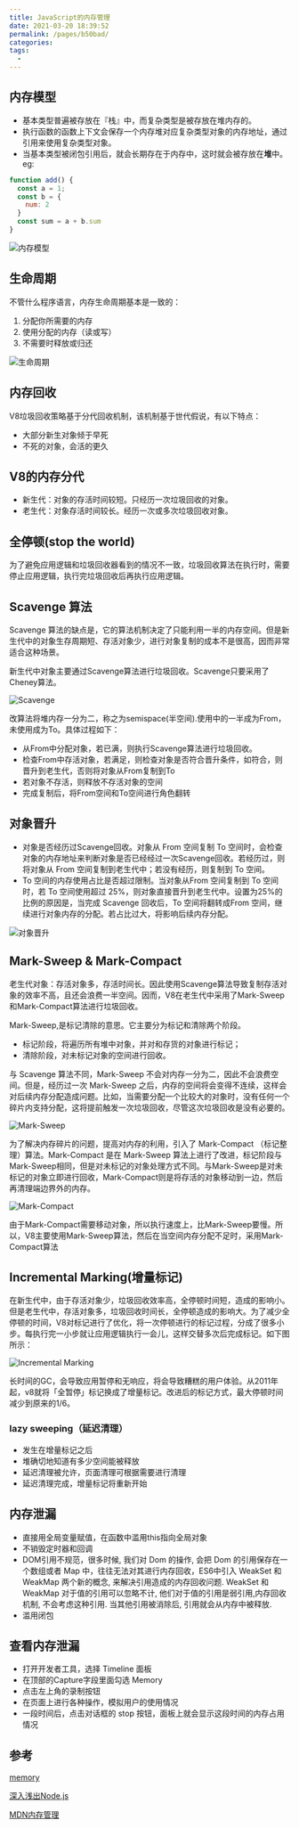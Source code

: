 ```yaml
---
title: JavaScript的内存管理
date: 2021-03-20 18:39:52
permalink: /pages/b50bad/
categories:
tags:
  - 
---
```

## 内存模型
- 基本类型普遍被存放在『栈』中，而复杂类型是被存放在堆内存的。
- 执行函数的函数上下文会保存一个内存堆对应复杂类型对象的内存地址，通过引用来使用复杂类型对象。
- 当基本类型被闭包引用后，就会长期存在于内存中，这时就会被存放在**堆**中。
eg:
```js
function add() {
  const a = 1;
  const b = {
    num: 2
  }
  const sum = a + b.sum
}
```

![内存模型](https://xiaomuzhu-image.oss-cn-beijing.aliyuncs.com/8f09ef156288fd2c9ee9b0b0296fd154.png)

## 生命周期

不管什么程序语言，内存生命周期基本是一致的：
1. 分配你所需要的内存
2. 使用分配的内存（读或写）
3. 不需要时释放或归还

![生命周期]( https://xiaomuzhu-image.oss-cn-beijing.aliyuncs.com/b9f8c025986dee6a49599c985cd15f2e.png)

## 内存回收

V8垃圾回收策略基于分代回收机制，该机制基于世代假说，有以下特点：
- 大部分新生对象倾于早死
- 不死的对象，会活的更久

## V8的内存分代

- 新生代：对象的存活时间较短。只经历一次垃圾回收的对象。
- 老生代：对象存活时间较长。经历一次或多次垃圾回收对象。

## 全停顿(stop the world)

为了避免应用逻辑和垃圾回收器看到的情况不一致，垃圾回收算法在执行时，需要停止应用逻辑，执行完垃圾回收后再执行应用逻辑。

## Scavenge 算法

Scavenge 算法的缺点是，它的算法机制决定了只能利用一半的内存空间。但是新生代中的对象生存周期短、存活对象少，进行对象复制的成本不是很高，因而非常适合这种场景。  

新生代中对象主要通过Scavenge算法进行垃圾回收。Scavenge只要采用了Cheney算法。

![Scavenge](https://xiaomuzhu-image.oss-cn-beijing.aliyuncs.com/b883571872f75fcf0157377003f57cf2.png)

改算法将堆内存一分为二，称之为semispace(半空间).使用中的一半成为From，未使用成为To。具体过程如下：

- 从From中分配对象，若已满，则执行Scavenge算法进行垃圾回收。
- 检查From中存活对象，若满足，则检查对象是否符合晋升条件，如符合，则晋升到老生代，否则将对象从From复制到To
- 若对象不存活，则释放不存活对象的空间
- 完成复制后，将From空间和To空间进行角色翻转

## 对象晋升

- 对象是否经历过Scavenge回收。对象从 From 空间复制 To 空间时，会检查对象的内存地址来判断对象是否已经经过一次Scavenge回收。若经历过，则将对象从 From 空间复制到老生代中；若没有经历，则复制到 To 空间。
- To 空间的内存使用占比是否超过限制。当对象从From 空间复制到 To 空间时，若 To 空间使用超过 25%，则对象直接晋升到老生代中。设置为25%的比例的原因是，当完成 Scavenge 回收后，To 空间将翻转成From 空间，继续进行对象内存的分配。若占比过大，将影响后续内存分配。

![对象晋升](https://xiaomuzhu-image.oss-cn-beijing.aliyuncs.com/7d503b3c8b7619b0a4cceb34594fea03.png)

## Mark-Sweep & Mark-Compact

老生代对象：存活对象多，存活时间长。因此使用Scavenge算法导致复制存活对象的效率不高，且还会浪费一半空间。因而，V8在老生代中采用了Mark-Sweep和Mark-Compact算法进行垃圾回收。

Mark-Sweep,是标记清除的意思。它主要分为标记和清除两个阶段。

- 标记阶段，将遍历所有堆中对象，并对和存货的对象进行标记；
- 清除阶段，对未标记对象的空间进行回收。

与 Scavenge 算法不同，Mark-Sweep 不会对内存一分为二，因此不会浪费空间。但是，经历过一次 Mark-Sweep 之后，内存的空间将会变得不连续，这样会对后续内存分配造成问题。比如，当需要分配一个比较大的对象时，没有任何一个碎片内支持分配，这将提前触发一次垃圾回收，尽管这次垃圾回收是没有必要的。

![Mark-Sweep](https://xiaomuzhu-image.oss-cn-beijing.aliyuncs.com/805b5b5cf48dc8299f7a8093fa2d4080.png)

为了解决内存碎片的问题，提高对内存的利用，引入了 Mark-Compact （标记整理）算法。Mark-Compact 是在 Mark-Sweep 算法上进行了改进，标记阶段与Mark-Sweep相同，但是对未标记的对象处理方式不同。与Mark-Sweep是对未标记的对象立即进行回收，Mark-Compact则是将存活的对象移动到一边，然后再清理端边界外的内存。

![Mark-Compact](https://xiaomuzhu-image.oss-cn-beijing.aliyuncs.com/847849c83fe8b3d4fea20017b28ef89b.png)

由于Mark-Compact需要移动对象，所以执行速度上，比Mark-Sweep要慢。所以，V8主要使用Mark-Sweep算法，然后在当空间内存分配不足时，采用Mark-Compact算法

## Incremental Marking(增量标记)

在新生代中，由于存活对象少，垃圾回收效率高，全停顿时间短，造成的影响小。但是老生代中，存活对象多，垃圾回收时间长，全停顿造成的影响大。为了减少全停顿的时间，V8对标记进行了优化，将一次停顿进行的标记过程，分成了很多小步。每执行完一小步就让应用逻辑执行一会儿，这样交替多次后完成标记。如下图所示：

![Incremental Marking](https://xiaomuzhu-image.oss-cn-beijing.aliyuncs.com/d42805a7a519dace93309411d32ccdb5.png)

长时间的GC，会导致应用暂停和无响应，将会导致糟糕的用户体验。从2011年起，v8就将「全暂停」标记换成了增量标记。改进后的标记方式，最大停顿时间减少到原来的1/6。

### lazy sweeping（延迟清理）

- 发生在增量标记之后
- 堆确切地知道有多少空间能被释放
- 延迟清理被允许，页面清理可根据需要进行清理
- 延迟清理完成，增量标记将重新开始

## 内存泄漏

- 直接用全局变量赋值，在函数中滥用this指向全局对象
- 不销毁定时器和回调
- DOM引用不规范，很多时候, 我们对 Dom 的操作, 会把 Dom 的引用保存在一个数组或者 Map 中，往往无法对其进行内存回收，ES6中引入 WeakSet 和 WeakMap 两个新的概念, 来解决引用造成的内存回收问题. WeakSet 和 WeakMap 对于值的引用可以忽略不计, 他们对于值的引用是弱引用,内存回收机制, 不会考虑这种引用. 当其他引用被消除后, 引用就会从内存中被释放.
- 滥用闭包

## 查看内存泄漏

- 打开开发者工具，选择 Timeline 面板
- 在顶部的Capture字段里面勾选 Memory
- 点击左上角的录制按钮
- 在页面上进行各种操作，模拟用户的使用情况
- 一段时间后，点击对话框的 stop 按钮，面板上就会显示这段时间的内存占用情况

## 参考

[memory](https://github.com/xiaomuzhu/front-end-interview/blob/master/docs/guide/memory.md)

[深入浅出Node.js](https://book.douban.com/subject/25768396/)

[MDN内存管理](https://developer.mozilla.org/zh-CN/docs/Web/JavaScript/Memory_Management)